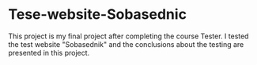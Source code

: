 # Tese-website-Sobasednic
This project is my final project after completing the course Tester. I tested the test website "Sobasednik" and the conclusions about the testing are presented in this project.
